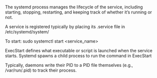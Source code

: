 The systemd process manages the lifecycle of the service, including starting, stopping, restarting, and keeping track of whether it’s running or not.

A service is registered typically by placing its .service file in /etc/systemd/system/

To start: 
sudo systemctl start <service_name>

ExecStart defines what executable or script is launched when the service starts.
Systemd spawns a child process to run the command in ExecStart

Typically, daemons write their PID to a PID file themselves (e.g., /var/run/<service>.pid) to track their process.